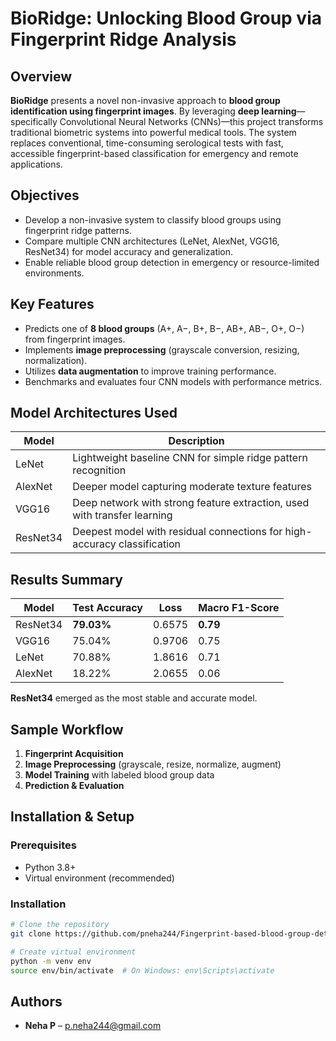 
# BioRidge: Unlocking Blood Group via Fingerprint Ridge Analysis

## Overview

**BioRidge** presents a novel non-invasive approach to **blood group identification using fingerprint images**. By leveraging **deep learning**—specifically Convolutional Neural Networks (CNNs)—this project transforms traditional biometric systems into powerful medical tools. The system replaces conventional, time-consuming serological tests with fast, accessible fingerprint-based classification for emergency and remote applications.

##  Objectives

- Develop a non-invasive system to classify blood groups using fingerprint ridge patterns.
- Compare multiple CNN architectures (LeNet, AlexNet, VGG16, ResNet34) for model accuracy and generalization.
- Enable reliable blood group detection in emergency or resource-limited environments.

##  Key Features

- Predicts one of **8 blood groups** (A+, A−, B+, B−, AB+, AB−, O+, O−) from fingerprint images.
- Implements **image preprocessing** (grayscale conversion, resizing, normalization).
- Utilizes **data augmentation** to improve training performance.
- Benchmarks and evaluates four CNN models with performance metrics.

##  Model Architectures Used

| Model     | Description                                                                 |
|-----------|-----------------------------------------------------------------------------|
| LeNet     | Lightweight baseline CNN for simple ridge pattern recognition               |
| AlexNet   | Deeper model capturing moderate texture features                            |
| VGG16     | Deep network with strong feature extraction, used with transfer learning    |
| ResNet34  | Deepest model with residual connections for high-accuracy classification    |

##  Results Summary

| Model     | Test Accuracy | Loss    | Macro F1-Score |
|-----------|---------------|---------|----------------|
| ResNet34  | **79.03%**    | 0.6575  | **0.79**       |
| VGG16     | 75.04%        | 0.9706  | 0.75           |
| LeNet     | 70.88%        | 1.8616  | 0.71           |
| AlexNet   | 18.22%        | 2.0655  | 0.06           |

 **ResNet34** emerged as the most stable and accurate model.

##  Sample Workflow

1. **Fingerprint Acquisition**  
2. **Image Preprocessing** (grayscale, resize, normalize, augment)  
3. **Model Training** with labeled blood group data  
4. **Prediction & Evaluation**


##  Installation & Setup

### Prerequisites
- Python 3.8+
- Virtual environment (recommended)

### Installation

```bash
# Clone the repository
git clone https://github.com/pneha244/Fingerprint-based-blood-group-detection.git

# Create virtual environment
python -m venv env
source env/bin/activate  # On Windows: env\Scripts\activate

```

## Authors 
- **Neha P** – [p.neha244@gmail.com](mailto:p.neha244@gmail.com)  

